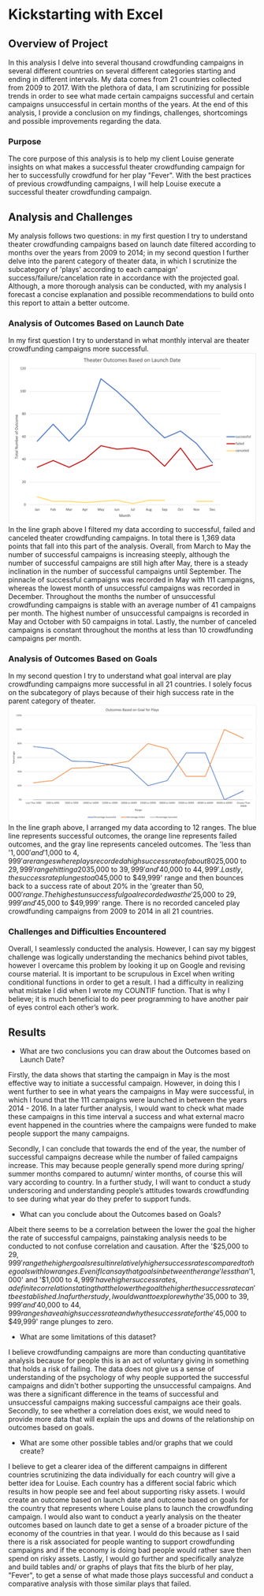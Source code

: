 # Kickstarting with Excel

## Overview of Project

In this analysis I delve into several thousand crowdfunding campaigns in several different countries on several different categories starting and ending in different intervals. My data comes from 21 countries collected from 2009 to 2017. With the plethora of data, I am scrutinizing for possible trends in order to see what made certain campaigns successful and certain campaigns unsuccessful in certain months of the years. At the end of this analysis, I provide a conclusion on my findings, challenges, shortcomings and possible improvements regarding the data. 

### Purpose
The core purpose of this analysis is to help my client Louise generate insights on what makes a successful theater crowdfunding campaign for her to successfully crowdfund for her play "Fever". With the best practices of previous crowdfunding campaigns, I will help Louise execute a successful theater crowdfunding campaign.

## Analysis and Challenges

My analysis follows two questions: in my first question I try to understand theater crowdfunding campaigns based on launch date filtered according to months over the years from 2009 to 2014; in my second question I further delve into the parent category of theater data, in which I scrutinize the subcategory of 'plays' according to each campaign' success/failure/cancelation rate in accordance with the projected goal. Although, a more thorough analysis can be conducted, with my analysis I forecast a concise explanation and possible recommendations to build onto this report to attain a better outcome.   


### Analysis of Outcomes Based on Launch Date
In my first question I try to understand in what monthly interval are theater crowdfunding campaigns more successful. ![Theater_Outcomes_vs_Launch](Resources/Theater_Outcomes_vs_Launch.png) In the line graph above I filtered my data according to successful, failed and canceled theater crowdfunding campaigns. In total there is 1,369 data points that fall into this part of the analysis. Overall, from March to May the number of successful campaigns is increasing steeply, although the number of successful campaigns are still high after May, there is a steady inclination in the number of successful campaigns until September. The pinnacle of successful campaigns was recorded in May with 111 campaigns, whereas the lowest month of unsuccessful campaigns was recorded in December.  Throughout the months the number of unsuccessful crowdfunding campaigns is stable with an average number of 41 campaigns per month. The highest number of unsuccessful campaigns is recorded in May and October with 50 campaigns in total. Lastly, the number of canceled campaigns is constant throughout the months at less than 10 crowdfunding campaigns per month. 


### Analysis of Outcomes Based on Goals
In my second question I try to understand what goal interval are play crowdfunding campaigns more successful in all 21 countries. I solely focus on the subcategory of plays because of their high success rate in the parent category of theater. ![Outcomes_vs_Goals](Resources/Outcomes_vs_Goals.png) In the line graph above, I arranged my data according to 12 ranges. The blue line represents successful outcomes, the orange line represents failed outcomes, and the gray line represents canceled outcomes. The 'less than '$1,000' and '$1,000 to $4,999' are ranges where plays recorded a high success rate of about 80%. After these ranges, there is a steady decrease until the '$25,000 to $29,999' range hitting a 20% low, however, it sharply bounces back up to achieve a success rate of about 70% in the ranges for '$35,000 to $39,999' and '$40,000 to $44,999'. Lastly, the success rate plunges to a 0% at the '$45,000 to $49,999' range and then bounces back to a success rate of about 20% in the 'greater than $50,000' range. The highest unsuccessful goal recorded was the '$25,000 to $29,999' and '$45,000 to $49,999' range.  There is no recorded canceled play crowdfunding campaigns from 2009 to 2014 in all 21 countries.  

### Challenges and Difficulties Encountered
Overall, I seamlessly conducted the analysis. However, I can say my biggest challenge was logically understanding the mechanics behind pivot tables, however I overcame this problem by looking it up on Google and revising course material. It is important to be scrupulous in Excel when writing conditional functions in order to get a result. I had a difficulty in realizing what mistake I did when I wrote my COUNTIF function. That is why I believe; it is much beneficial to do peer programming to have another pair of eyes control each other’s work. 
## Results

- What are two conclusions you can draw about the Outcomes based on Launch Date?

Firstly, the data shows that starting the campaign in May is the most effective way to initiate a successful campaign. However, in doing this I went further to see in what years the campaigns in May were successful, in which I found that the 111 campaigns were launched in between the years 2014 - 2016. In a later further analysis, I would want to check what made these campaigns in this time interval a success and what external macro event happened in the countries where the campaigns were funded to make people support the many campaigns. 

Secondly, I can conclude that towards the end of the year, the number of successful campaigns decrease while the number of failed campaigns increase. This may because people generally spend more during spring/ summer months compared to autumn/ winter months, of course this will vary according to country. In a further study, I will want to conduct a study underscoring and understanding people’s attitudes towards crowdfunding to see during what year do they prefer to support funds. 

- What can you conclude about the Outcomes based on Goals?

Albeit there seems to be a correlation between the lower the goal the higher the rate of successful campaigns, painstaking analysis needs to be conducted to not confuse correlation and causation. After the '$25,000 to $29,999' range the higher goals result in relatively higher success rates compared to the goals with low ranges. Even if I can say that goals in between the range 'less than '$1,000' and '$1,000 to $4,999' have higher success rates, a definite correlation stating that the lower the goal the higher the success rate can't be established. In a further study, I would want to explore why the '$35,000 to $39,999' and '$40,000 to $44,999 ranges have a high success rate and why the success rate for the '$45,000 to $49,999' range plunges to zero. 

- What are some limitations of this dataset?

I believe crowdfunding campaigns are more than conducting quantitative analysis because for people this is an act of voluntary giving in something that holds a risk of failing. The data does not give us a sense of understanding of the psychology of why people supported the successful campaigns and didn't bother supporting the unsuccessful campaigns. And was there a significant difference in the teams of successful and unsuccessful campaigns making successful campaigns ace their goals. Secondly, to see whether a correlation does exist, we would need to provide more data that will explain the ups and downs of the relationship on outcomes based on goals. 

- What are some other possible tables and/or graphs that we could create?

I believe to get a clearer idea of the different campaigns in different countries scrutinizing the data individually for each country will give a better idea for Louise. Each country has a different social fabric which results in how people see and feel about supporting risky assets. I would create an outcome based on launch date and outcome based on goals for the country that represents where Louise plans to launch the crowdfunding campaign. I would also want to conduct a yearly analysis on the theater outcomes based on launch date to get a sense of a broader picture of the economy of the countries in that year. I would do this because as I said there is a risk associated for people wanting to support crowdfunding campaigns and if the economy is doing bad people would rather save then spend on risky assets. Lastly, I would go further and specifically analyze and build tables and/ or graphs of plays that fits the blurb of her play, "Fever", to get a sense of what made those plays successful and conduct a comparative analysis with those similar plays that failed.

